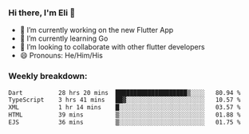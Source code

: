 ### Hi there, I'm Eli 👋
- 🔭 I’m currently working on the new Flutter App
- 🌱 I’m currently learning Go
- 🦄 I’m looking to collaborate with other flutter developers
- 😄 Pronouns: He/Him/His

### Weekly breakdown:
<!--START_SECTION:waka-->

```txt
Dart          28 hrs 20 mins  ████████████████████▒░░░░   80.94 %
TypeScript    3 hrs 41 mins   ██▓░░░░░░░░░░░░░░░░░░░░░░   10.57 %
XML           1 hr 14 mins    █░░░░░░░░░░░░░░░░░░░░░░░░   03.57 %
HTML          39 mins         ▒░░░░░░░░░░░░░░░░░░░░░░░░   01.88 %
EJS           36 mins         ▒░░░░░░░░░░░░░░░░░░░░░░░░   01.75 %
```

<!--END_SECTION:waka-->

